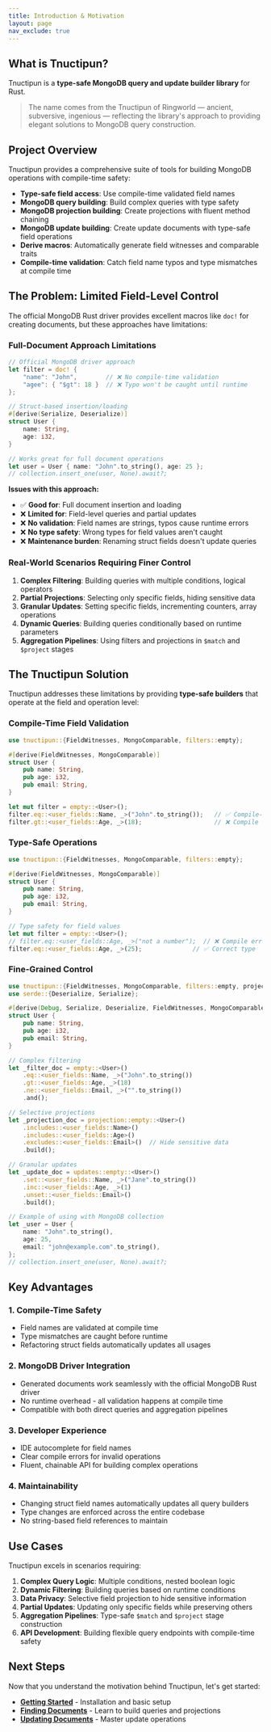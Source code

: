 ```yaml
---
title: Introduction & Motivation
layout: page
nav_exclude: true
---
```


## What is Tnuctipun?

Tnuctipun is a **type-safe MongoDB query and update builder library** for Rust.

> The name comes from the Tnuctipun of Ringworld — ancient, subversive, ingenious — reflecting the library's approach to providing elegant solutions to MongoDB query construction.

## Project Overview

Tnuctipun provides a comprehensive suite of tools for building MongoDB operations with compile-time safety:

- **Type-safe field access**: Use compile-time validated field names
- **MongoDB query building**: Build complex queries with type safety
- **MongoDB projection building**: Create projections with fluent method chaining
- **MongoDB update building**: Create update documents with type-safe field operations
- **Derive macros**: Automatically generate field witnesses and comparable traits
- **Compile-time validation**: Catch field name typos and type mismatches at compile time

## The Problem: Limited Field-Level Control

The official MongoDB Rust driver provides excellent macros like `doc!` for creating documents, but these approaches have limitations:

### Full-Document Approach Limitations

```rust
// Official MongoDB driver approach
let filter = doc! {
    "name": "John",        // ❌ No compile-time validation
    "agee": { "$gt": 18 }  // ❌ Typo won't be caught until runtime
};

// Struct-based insertion/loading
#[derive(Serialize, Deserialize)]
struct User {
    name: String,
    age: i32,
}

// Works great for full document operations
let user = User { name: "John".to_string(), age: 25 };
// collection.insert_one(user, None).await?;
```

**Issues with this approach:**

- ✅ **Good for**: Full document insertion and loading
- ❌ **Limited for**: Field-level queries and partial updates
- ❌ **No validation**: Field names are strings, typos cause runtime errors
- ❌ **No type safety**: Wrong types for field values aren't caught
- ❌ **Maintenance burden**: Renaming struct fields doesn't update queries

### Real-World Scenarios Requiring Finer Control

1. **Complex Filtering**: Building queries with multiple conditions, logical operators
2. **Partial Projections**: Selecting only specific fields, hiding sensitive data
3. **Granular Updates**: Setting specific fields, incrementing counters, array operations
4. **Dynamic Queries**: Building queries conditionally based on runtime parameters
5. **Aggregation Pipelines**: Using filters and projections in `$match` and `$project` stages

## The Tnuctipun Solution

Tnuctipun addresses these limitations by providing **type-safe builders** that operate at the field and operation level:

### Compile-Time Field Validation

```rust
use tnuctipun::{FieldWitnesses, MongoComparable, filters::empty};

#[derive(FieldWitnesses, MongoComparable)]
struct User {
    pub name: String,
    pub age: i32,
    pub email: String,
}

let mut filter = empty::<User>();
filter.eq::<user_fields::Name, _>("John".to_string());   // ✅ Compile-time validated
filter.gt::<user_fields::Age, _>(18);                    // ❌ Compile error - field doesn't exist
```

### Type-Safe Operations

```rust
use tnuctipun::{FieldWitnesses, MongoComparable, filters::empty};

#[derive(FieldWitnesses, MongoComparable)]
struct User {
    pub name: String,
    pub age: i32,
    pub email: String,
}

// Type safety for field values
let mut filter = empty::<User>();
// filter.eq::<user_fields::Age, _>("not a number");  // ❌ Compile error - wrong type
filter.eq::<user_fields::Age, _>(25);              // ✅ Correct type
```

### Fine-Grained Control

```rust
use tnuctipun::{FieldWitnesses, MongoComparable, filters::empty, projection, updates};
use serde::{Deserialize, Serialize};

#[derive(Debug, Serialize, Deserialize, FieldWitnesses, MongoComparable)]
struct User {
    pub name: String,
    pub age: i32,
    pub email: String,
}

// Complex filtering
let _filter_doc = empty::<User>()
    .eq::<user_fields::Name, _>("John".to_string())
    .gt::<user_fields::Age, _>(18)
    .ne::<user_fields::Email, _>("".to_string())
    .and();

// Selective projections
let _projection_doc = projection::empty::<User>()
    .includes::<user_fields::Name>()
    .includes::<user_fields::Age>()
    .excludes::<user_fields::Email>()  // Hide sensitive data
    .build();

// Granular updates
let _update_doc = updates::empty::<User>()
    .set::<user_fields::Name, _>("Jane".to_string())
    .inc::<user_fields::Age, _>(1)
    .unset::<user_fields::Email>()
    .build();

// Example of using with MongoDB collection
let _user = User {
    name: "John".to_string(),
    age: 25,
    email: "john@example.com".to_string(),
};
// collection.insert_one(user, None).await?;
```

## Key Advantages

### 1. **Compile-Time Safety**

- Field names are validated at compile time
- Type mismatches are caught before runtime
- Refactoring struct fields automatically updates all usages

### 2. **MongoDB Driver Integration**

- Generated documents work seamlessly with the official MongoDB Rust driver
- No runtime overhead - all validation happens at compile time
- Compatible with both direct queries and aggregation pipelines

### 3. **Developer Experience**

- IDE autocomplete for field names
- Clear compile errors for invalid operations
- Fluent, chainable API for building complex operations

### 4. **Maintainability**

- Changing struct field names automatically updates all query builders
- Type changes are enforced across the entire codebase
- No string-based field references to maintain

## Use Cases

Tnuctipun excels in scenarios requiring:

1. **Complex Query Logic**: Multiple conditions, nested boolean logic
2. **Dynamic Filtering**: Building queries based on runtime conditions
3. **Data Privacy**: Selective field projection to hide sensitive information
4. **Partial Updates**: Updating only specific fields while preserving others
5. **Aggregation Pipelines**: Type-safe `$match` and `$project` stage construction
6. **API Development**: Building flexible query endpoints with compile-time safety

## Next Steps

Now that you understand the motivation behind Tnuctipun, let's get started:

- [**Getting Started**](02-getting-started.md) - Installation and basic setup
- [**Finding Documents**](03-finding-documents.md) - Learn to build queries and projections
- [**Updating Documents**](04-updating-documents.md) - Master update operations
